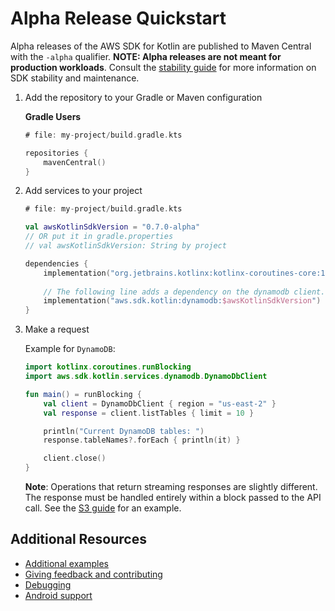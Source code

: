 # Alpha Release Quickstart

Alpha releases of the AWS SDK for Kotlin are published to Maven Central with the `-alpha` qualifier. 
**NOTE: Alpha releases are not meant for production workloads**.
Consult the [stability guide](stability.md) for more information on SDK stability and maintenance.

1. Add the repository to your Gradle or Maven configuration

    **Gradle Users**

    ```kt
    # file: my-project/build.gradle.kts

    repositories {
        mavenCentral()
    }
    ```


2. Add services to your project

    ```kt
    # file: my-project/build.gradle.kts

    val awsKotlinSdkVersion = "0.7.0-alpha"
    // OR put it in gradle.properties
    // val awsKotlinSdkVersion: String by project

    dependencies {
        implementation("org.jetbrains.kotlinx:kotlinx-coroutines-core:1.5.0")
        
        // The following line adds a dependency on the dynamodb client.
        implementation("aws.sdk.kotlin:dynamodb:$awsKotlinSdkVersion")
    }

3. Make a request
   
    Example for `DynamoDB`:

    ```kotlin
    import kotlinx.coroutines.runBlocking
    import aws.sdk.kotlin.services.dynamodb.DynamoDbClient

    fun main() = runBlocking {
        val client = DynamoDbClient { region = "us-east-2" }
        val response = client.listTables { limit = 10 }

        println("Current DynamoDB tables: ")
        response.tableNames?.forEach { println(it) }

        client.close()
    }
    ```

    **Note**: Operations that return streaming responses are slightly different. The response must be handled entirely
    within a block passed to the API call. See the [S3 guide](../services/s3/API.md) for an example.

## Additional Resources

* [Additional examples](https://github.com/awslabs/aws-sdk-kotlin/tree/main/examples)
* [Giving feedback and contributing](https://github.com/awslabs/aws-sdk-kotlin#feedback)
* [Debugging](debugging.md)
* [Android support](targets.md#android)

